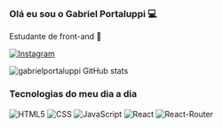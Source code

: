 ### Olá eu sou o Gabriel Portaluppi 💻

Estudante de front-and 📓

[ ![Instagram](https://img.shields.io/badge/Instagram-E4405F?style=for-the-badge&logo=instagram&logoColor=white) ](https://www.instagram.com/g_portaluppi/)

![gabrielportaluppi GitHub stats](https://github-readme-stats.vercel.app/api?username=b-Portaluppi&show_icons=true&theme=dark)

### Tecnologias do meu dia a dia

<div style="display: inline_block">
    <img align="center" src="https://img.shields.io/badge/HTML5-E34F26?style=for-the-badge&logo=html5&logoColor=white" alt="HTML5"/>
    <img align="center" src="https://img.shields.io/badge/CSS3-1572B6?style=for-the-badge&logo=css3&logoColor=white" alt="CSS"/>
    <img align="center" src="https://img.shields.io/badge/JavaScript-F7DF1E?style=for-the-badge&logo=javascript&logoColor=black" alt="JavaScript"/>
    <img align="center" src="https://img.shields.io/badge/React-20232A?style=for-the-badge&logo=react&logoColor=61DAFB" alt="React"/>
    <img align="center" src="https://img.shields.io/badge/React_Router-CA4245?style=for-the-badge&logo=react-router&logoColor=white" alt="React-Router"/>
</div>

